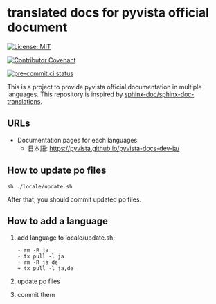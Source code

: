# translated docs for pyvista official document

[![License: MIT](https://img.shields.io/badge/License-MIT-yellow.svg)](https://opensource.org/licenses/MIT)

[![Contributor Covenant](https://img.shields.io/badge/Contributor%20Covenant-2.1-4baaaa.svg)](CODE_OF_CONDUCT.md)

[![pre-commit.ci status](https://results.pre-commit.ci/badge/github/pyvista/pyvista-doc-translations/main.svg)](https://results.pre-commit.ci/latest/github/pyvista/pyvista-doc-translations/main)

This is a project to provide pyvista official documentation in multiple languages.
This repository is inspired by [sphinx-doc/sphinx-doc-translations](https://github.com/sphinx-doc/sphinx-doc-translations.git).

## URLs

- Documentation pages for each languages:
  - 日本語: https://pyvista.github.io/pyvista-docs-dev-ja/

## How to update po files

```
sh ./locale/update.sh
```

After that, you should commit updated po files.

## How to add a language

1. add language to locale/update.sh:

   ```
   - rm -R ja
   - tx pull -l ja
   + rm -R ja de
   + tx pull -l ja,de
   ```

1. update po files

1. commit them
